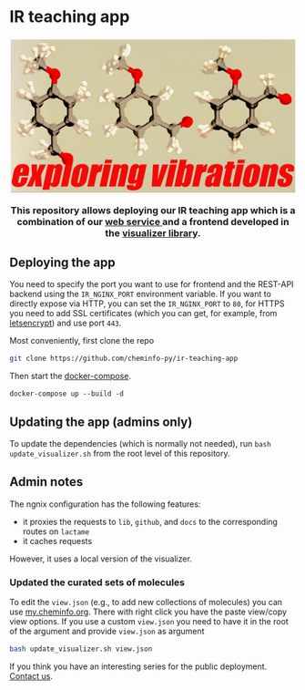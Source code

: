 # IR teaching app 

<h3 align="center">


<img src="TOC.png" width="500" alt="Banner" />

<p> This repository allows deploying our IR teaching app which is a combination of our <a href="https://github.com/cheminfo-py/xtbservice">web service </a> and a frontend developed in the <a href="https://github.com/NPellet/visualizer">visualizer library</a>.</p>
</h3>

 


## Deploying the app 

You need to specify the port you want to use for frontend and the REST-API backend using the `IR_NGINX_PORT` environment variable. 
If you want to directly expose via HTTP, you can set the `IR_NGINX_PORT` to `80`, for HTTPS you need to add SSL certificates (which you can get, for example, from [letsencrypt](https://letsencrypt.org/d)) and use port `443`.

Most conveniently, first clone the repo
```bash
git clone https://github.com/cheminfo-py/ir-teaching-app
```

Then start the [docker-compose](https://docs.docker.com/compose/install/). 

```
docker-compose up --build -d
```

## Updating the app (admins only)
To update the dependencies (which is normally not needed), run `bash update_visualizer.sh` from the root level of this repository. 

## Admin notes 

The ngnix configuration has the following features: 

- it proxies the requests to `lib`, `github`, and `docs` to the corresponding routes on `lactame`
- it caches requests 

However, it uses a local version of the visualizer.

### Updated the curated sets of molecules
To edit the `view.json` (e.g., to add new collections of molecules) you can use [my.cheminfo.org](https://my.cheminfo.org/). 
There with right click you have the paste view/copy view options. If you use a custom `view.json` you need to have it in the root of the argument and provide `view.json` as argument 

```bash
bash update_visualizer.sh view.json
```
 
If you think you have an interesting series for the public deployment. [Contact us](kjablonka.com).